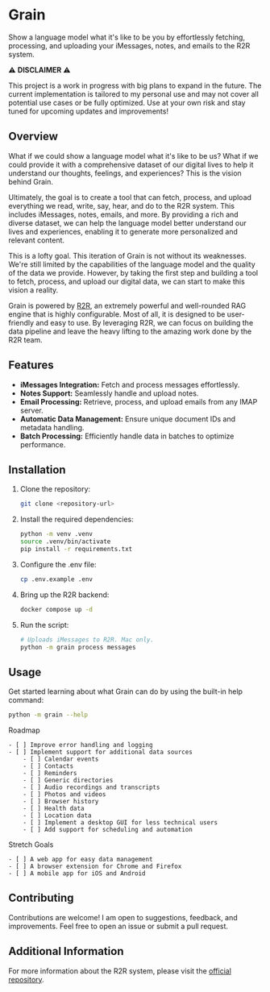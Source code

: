 # Grain

Show a language model what it's like to be you by effortlessly fetching, processing, and uploading your iMessages, notes, and emails to the R2R system.

⚠️ **DISCLAIMER** ⚠️

This project is a work in progress with big plans to expand in the future. The current implementation is tailored to my personal use and may not cover all potential use cases or be fully optimized. Use at your own risk and stay tuned for upcoming updates and improvements!

## Overview

What if we could show a language model what it's like to be us? What if we could provide it with a comprehensive dataset of our digital lives to help it understand our thoughts, feelings, and experiences? This is the vision behind Grain.

Ultimately, the goal is to create a tool that can fetch, process, and upload everything we read, write, say, hear, and do to the R2R system. This includes iMessages, notes, emails, and more. By providing a rich and diverse dataset, we can help the language model better understand our lives and experiences, enabling it to generate more personalized and relevant content.

This is a lofty goal. This iteration of Grain is not without its weaknesses. We're still limited by the capabilities of the language model and the quality of the data we provide. However, by taking the first step and building a tool to fetch, process, and upload our digital data, we can start to make this vision a reality.

Grain is powered by [R2R](https://github.com/SciPhi-AI/R2R), an extremely powerful and well-rounded RAG engine that is highly configurable. Most of all, it is designed to be user-friendly and easy to use. By leveraging R2R, we can focus on building the data pipeline and leave the heavy lifting to the amazing work done by the R2R team.

## Features

- **iMessages Integration:** Fetch and process messages effortlessly.
- **Notes Support:** Seamlessly handle and upload notes.
- **Email Processing:** Retrieve, process, and upload emails from any IMAP server.
- **Automatic Data Management:** Ensure unique document IDs and metadata handling.
- **Batch Processing:** Efficiently handle data in batches to optimize performance.

## Installation

1. Clone the repository:

    ```bash
    git clone <repository-url>
    ```

2. Install the required dependencies:

    ```bash
    python -m venv .venv
    source .venv/bin/activate
    pip install -r requirements.txt
    ```

3. Configure the .env file:

    ```bash
    cp .env.example .env
    ```

4. Bring up the R2R backend:

    ```bash
    docker compose up -d
    ```

5. Run the script:

    ```bash
    # Uploads iMessages to R2R. Mac only.
    python -m grain process messages
    ```

## Usage

Get started learning about what Grain can do by using the built-in help command:

```bash
python -m grain --help
```

Roadmap

	- [ ] Improve error handling and logging
	- [ ] Implement support for additional data sources
        - [ ] Calendar events
        - [ ] Contacts
        - [ ] Reminders
        - [ ] Generic directories
        - [ ] Audio recordings and transcripts
        - [ ] Photos and videos
        - [ ] Browser history
        - [ ] Health data
        - [ ] Location data
        - [ ] Implement a desktop GUI for less technical users
        - [ ] Add support for scheduling and automation

Stretch Goals

	- [ ] A web app for easy data management
	- [ ] A browser extension for Chrome and Firefox
	- [ ] A mobile app for iOS and Android

## Contributing

Contributions are welcome! I am open to suggestions, feedback, and improvements. Feel free to open an issue or submit a pull request.

## Additional Information

For more information about the R2R system, please visit the [official repository](https://github.com/SciPhi-AI/R2R). 